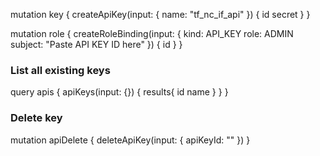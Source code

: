 
mutation key {
  createApiKey(input: {
    name: "tf_nc_if_api"
  }) {
    id
    secret
  }
}

mutation role {
  createRoleBinding(input: {
    kind: API_KEY
    role: ADMIN
    subject: "Paste API KEY ID here"
  }) {
    id
  }
}

### List all existing keys
query apis {
  apiKeys(input: {}) {
    results{
      id
      name
    }
  }
}

### Delete key
mutation apiDelete {
  deleteApiKey(input: {
    apiKeyId: ""
  })
}